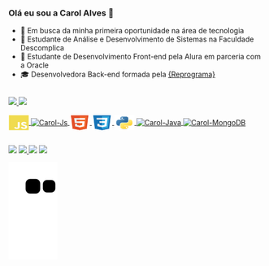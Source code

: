 ### Olá eu sou a Carol Alves 👋

- 🔭 Em busca da minha primeira oportunidade na área de tecnologia
- 🌱 Estudante de Análise e Desenvolvimento de Sistemas na Faculdade Descomplica
- 🌱 Estudante de Desenvolvimento Front-end pela Alura em parceria com a Oracle
- 🎓 Desenvolvedora Back-end formada pela [{Reprograma}](https://github.com/reprograma) 

 ## 

<div>
  <a href="https://github.com/Carolalves90">
  <img height="180em" src="https://github-readme-stats.vercel.app/api?username=Carolalves90&show_icons=true&theme=jolly&include_all_commits=true&count_private=true"/>
  <img height="180em" src="https://github-readme-stats.vercel.app/api/top-langs/?username=Carolalves90&layout=compact&langs_count=7&theme=jolly"/>
</div>

 <div style="display: inline_block"><br>
  <img align="center" alt="Carol-Js" height="30" width="40" src="https://raw.githubusercontent.com/devicons/devicon/master/icons/javascript/javascript-plain.svg">
  <img align="center" alt="Carol-Js" height="30" width="40" src="https://cdn.jsdelivr.net/gh/devicons/devicon/icons/nodejs/nodejs-plain.svg">
  <img align="center" alt="Carol-HTML" height="30" width="40" src="https://raw.githubusercontent.com/devicons/devicon/master/icons/html5/html5-original.svg">
  <img align="center" alt="Carol-CSS" height="30" width="40" src="https://raw.githubusercontent.com/devicons/devicon/master/icons/css3/css3-original.svg">
  <img align="center" alt="Carol-Python" height="30" width="40" src="https://raw.githubusercontent.com/devicons/devicon/master/icons/python/python-original.svg">
  <img align="center" alt="Carol-Java" height="30" width="40" src="https://cdn.jsdelivr.net/gh/devicons/devicon/icons/java/java-original-wordmark.svg">
  <img align="center" alt="Carol-MongoDB" height="30" width="40" src="https://cdn.jsdelivr.net/gh/devicons/devicon/icons/mongodb/mongodb-plain-wordmark.svg">
          
</div>
  
  ##
  
  <div>
    <a href="https://www.linkedin.com/in/caroline-alves-dos-santos-909b65211" target="_blank"><img src="https://img.shields.io/badge/LinkedIn-0077B5?style=for-the-badge&logo=linkedin&logoColor=white" target="_blank"></a>
   <a href = "mailto:prof.carolalves90@gmail.com"><img src="https://img.shields.io/badge/-Gmail-%23333?style=for-the-badge&logo=gmail&logoColor=white" target="_blank">
   <a href="https://instagram.com/cah_dog" target="_blank"><img src="https://img.shields.io/badge/-Instagram-%23E4405F?style=for-the-badge&logo=instagram&logoColor=white" target="_blank"></a>
   <a href="https://web.facebook.com/Carolalves90" target="_blank"><img src="https://img.shields.io/badge/Facebook-1877F2?style=for-the-badge&logo=facebook&logoColor=white" target="_blank"></a>
 
  ![Snake animation](https://github.com/Carolalves90/Carolalves90/blob/output/github-contribution-grid-snake.svg)

</div>
